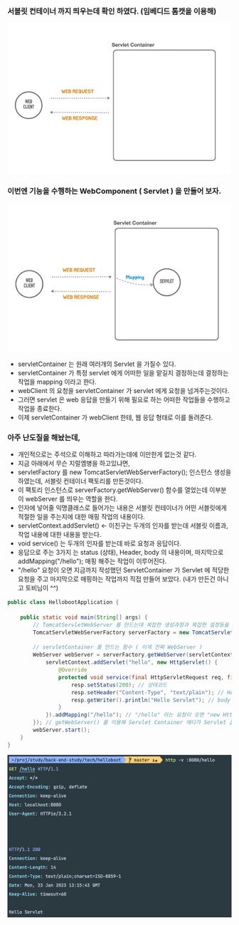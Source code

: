 ### 서블릿 컨테이너 까지 띄우는데 확인 하였다. (임베디드 톰캣을 이용해)
![](../images/servletContainer.png)

### 이번엔 기능을 수행하는 WebComponent ( Servlet ) 을 만들어 보자.
![](../images/5200b210.png)

- servletContainer 는 원래 여러개의 Servlet 을 가질수 있다.
- servletContainer 가 특정 servlet 에게 어떠한 일을 맡길지 결정하는데 결정하는 작업을 mapping 이라고 한다.
- webClient 의 요청을 servletContainer 가 servlet 에게 요청을 넘겨주는것이다.
- 그러면 servlet 은 web 응답을 만들기 위해 필요로 하는 어떠한 작업들을 수행하고 작업을 종료한다.
- 이제 servletContainer 가 webClient 한테, 웹 응답 형태로 이를 돌려준다.

### 아주 난도질을 해놨는데, 
- 개인적으로는 주석으로 이해하고 따라가는데에 이만한게 없는것 같다.
- 지금 아래에서 무슨 지럴옘병을 하고있냐면, 
- servletFactory 를 new TomcatServletWebServerFactory(); 인스턴스 생성을 하였는데, 서블릿 컨테이너 팩토리를 만든것이다.
- 이 팩토리 인스턴스로 serverFactory.getWebServer() 함수를 열었는데 이부분이 webServer 를 띄우는 역할을 한다.
- 인자에 넣어줄 익명클래스로 들어가는 내용은 서블릿 컨테이너가 어떤 서블릿에게 적절한 일을 주는지에 대한 매핑 작업의 내용이다.
- servletContext.addServlet() <- 이친구는 두개의 인자를 받는데 서블릿 이름과, 작업 내용에 대한 내용을 받는다.
- void service() 는 두개의 인자를 받는데 바로 요청과 응답이다.
- 응답으로 주는 3가지 는 status (상태), Header, body 의 내용이며, 마지막으로 addMapping("/hello"); 매핑 해주는 작업이 이루어진다.
- "/hello" 요청이 오면 지금까지 작성했던 ServletContainer 가 Servlet 에 적당한 요청을 주고 마지막으로 매핑하는 작업까지 직접 만들어 보았다. (내가 만든건 아니고 토비님이 ^^)

```java
public class HellobootApplication {

    public static void main(String[] args) {
        // TomcatServletWebServer 를 만드는데 복잡한 생성과정과 복잡한 설정등을 지원하고, 모든 설정을 마친뒤에 tomcatServletWebserver 를 생성해 달라는 요청을 하면, 우아하게 만들어주는 일종의 도우미 클래스
        TomcatServletWebServerFactory serverFactory = new TomcatServletWebServerFactory();

        // servletContainer 를 만드는 함수 ( 이게 진짜 WebServer )
        WebServer webServer = serverFactory.getWebServer(servletContext -> {
            servletContext.addServlet("hello", new HttpServlet() {
                @Override
                protected void service(final HttpServletRequest req, final HttpServletResponse resp) throws ServletException, IOException {
                    resp.setStatus(200); // 상태코드
                    resp.setHeader("Content-Type", "text/plain"); // Header
                    resp.getWriter().println("Hello Servlet"); // body
                }
            }).addMapping("/hello"); // "/hello" 라는 요청이 오면 "new HttpServlet() {" <- 이친구가 처리를 하겠다 라는 구문이 되겠다.
        }); // getWebServer() 를 이용해 Servlet Container 에다가 Servlet 을 등록하는데 필요한 작업을 수행하는 Object 를 만들때 쓴다.
        webServer.start();
    }
}
```
![](../images/dfb5a37e.png)